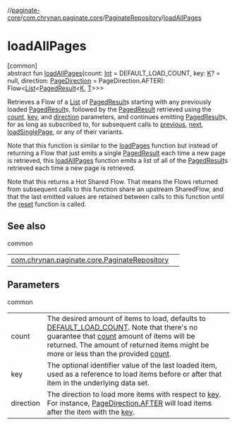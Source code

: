 //[paginate-core](../../../index.md)/[com.chrynan.paginate.core](../index.md)/[PaginateRepository](index.md)/[loadAllPages](load-all-pages.md)

# loadAllPages

[common]\
abstract fun [loadAllPages](load-all-pages.md)(count: [Int](https://kotlinlang.org/api/latest/jvm/stdlib/kotlin/-int/index.html) = DEFAULT_LOAD_COUNT, key: [K](index.md)? = null, direction: [PageDirection](../-page-direction/index.md) = PageDirection.AFTER): Flow<[List](https://kotlinlang.org/api/latest/jvm/stdlib/kotlin.collections/-list/index.html)<[PagedResult](../-paged-result/index.md)<[K](index.md), [T](index.md)>>>

Retrieves a Flow of a [List](https://kotlinlang.org/api/latest/jvm/stdlib/kotlin.collections/-list/index.html) of [PagedResult](../-paged-result/index.md)s starting with any previously loaded [PagedResult](../-paged-result/index.md)s, followed by the [PagedResult](../-paged-result/index.md) retrieved using the [count](load-all-pages.md), [key](load-all-pages.md), and [direction](load-all-pages.md) parameters, and continues emitting [PagedResult](../-paged-result/index.md)s, for as long as subscribed to, for subsequent calls to [previous](previous.md), [next](next.md), [loadSinglePage](load-single-page.md), or any of their variants.

Note that this function is similar to the [loadPages](load-pages.md) function but instead of returning a Flow that just emits a single [PagedResult](../-paged-result/index.md) each time a new page is retrieved, this [loadAllPages](load-all-pages.md) function emits a list of all of the [PagedResult](../-paged-result/index.md)s retrieved each time a new page is retrieved.

Note that this returns a Hot Shared Flow. That means the Flows returned from subsequent calls to this function share an upstream SharedFlow, and that the last emitted values are retained between calls to this function until the [reset](reset.md) function is called.

## See also

common

| | |
|---|---|
| [com.chrynan.paginate.core.PaginateRepository](load-pages.md) |  |

## Parameters

common

| | |
|---|---|
| count | The desired amount of items to load, defaults to [DEFAULT_LOAD_COUNT](-companion/-d-e-f-a-u-l-t_-l-o-a-d_-c-o-u-n-t.md). Note that there's no guarantee that [count](load-all-pages.md) amount of items will be returned. The amount of returned items might be more or less than the provided [count](load-all-pages.md). |
| key | The optional identifier value of the last loaded item, used as a reference to load items before or after that item in the underlying data set. |
| direction | The direction to load more items with respect to [key](load-all-pages.md). For instance, [PageDirection.AFTER](../-page-direction/-a-f-t-e-r/index.md) will load items after the item with the [key](load-all-pages.md). |
